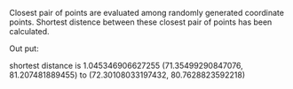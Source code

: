 Closest pair of points are evaluated among randomly generated coordinate points. Shortest distence between these closest pair of points has been calculated.

Out put:

shortest distance is 1.045346906627255
(71.35499290847076, 81.207481889455) to (72.30108033197432, 80.7628823592218)

